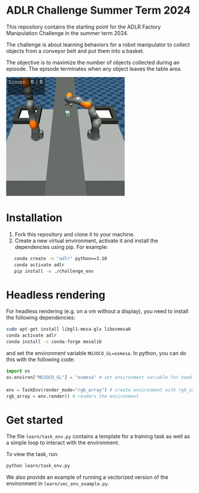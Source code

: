 # ADLR Challenge Summer Term 2024

This repository contains the starting point for the ADLR Factory Manipulation Challenge in the summer term 2024.

The challenge is about learning behaviors for a robot manipulator to collect objects from a conveyor belt and put them into a basket. 

The objective is to maximize the number of objects collected during an episode.
The episode terminates when any object leaves the table area.

![demo](challenge_env/media/demo.gif)

# Installation

1. Fork this repository and clone it to your machine.
2. Create a new virtual environment, activate it and install the dependencies using pip. 
For example:
```bash
   conda create -n "adlr" python==3.10
   conda activate adlr
   pip install -e ./challenge_env
```

# Headless rendering

For headless rendering (e.g. on a vm without a display), you need to install the following dependencies:
```bash
sudo apt-get install libgl1-mesa-glx libosmesa6
conda activate adlr
conda install -c conda-forge mesalib
```
and set the environment variable `MUJOCO_GL=osmesa`. In python, you can do this with the following code:
```python
import os
os.environ["MUJOCO_GL"] = "osmesa" # set environment variable for headless rendering

env = TaskEnv(render_mode="rgb_array") # create environment with rgb_array rendering
rgb_array = env.render() # renders the environment
```


# Get started
The file `learn/task_env.py` contains a template for a training task 
as well as a simple loop to interact with the environment. 

To view the task, run:
```bash
python learn/task_env.py
```

We also provide an example of running a vectorized version of the environment in `learn/vec_env_example.py`.

